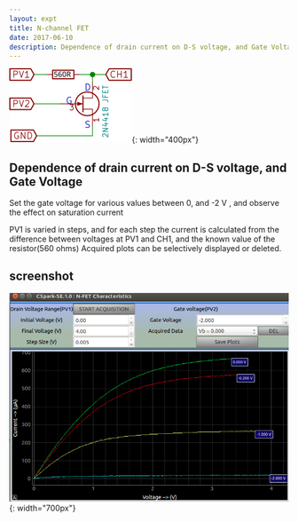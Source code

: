 ```yaml
---
layout: expt
title: N-channel FET
date: 2017-06-10
description: Dependence of drain current on D-S voltage, and Gate Voltage
---
```


![](images/schematics/njfet.svg){: width="400px"}

## Dependence of drain current on D-S voltage, and Gate Voltage

Set the gate voltage for various values between 0, and -2 V , and observe the effect on saturation current<br>

PV1 is varied in steps, and for each step the current is calculated from the difference between voltages at PV1 and CH1, and the known value of the resistor(560 ohms)
Acquired plots can be selectively displayed or deleted.<br>


## screenshot

![](images/screenshots/njfet.png){: width="700px"}


